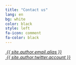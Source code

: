 ```yaml
---
title: "Contact us"
lang: en
bg: white
color: black
style: left
fa-icon: comment
fa-color: black
---
```


<div><a href="mailto:{{ site.author.email.address }}?Subject=Hello" rel="me"><i class="fa fa-envelope fa-2x">&nbsp;{{ site.author.email.alias }}</i></a></div>
<div><a href="{{ site.author.twitter.url }}/" rel="me"><i class="fa fa-twitter fa-2x">&nbsp;{{ site.author.twitter.account }}</i></a></div>
